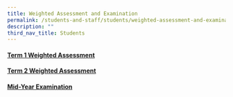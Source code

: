 ```yaml
---
title: Weighted Assessment and Examination
permalink: /students-and-staff/students/weighted-assessment-and-examination/
description: ""
third_nav_title: Students
---
```

#### [Term 1 Weighted Assessment](/students-and-staff/students/weighted-assessment-and-examination/term-1-weighted-assessment/)

#### [Term 2 Weighted Assessment](/students-and-staff/students/weighted-assessment-and-examination/term-2-weighted-assessment/)

#### [Mid-Year Examination](/students-and-staff/students/weighted-assessment-and-examination/mid-year-examination/)